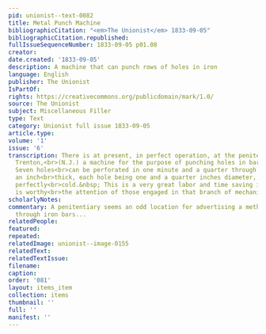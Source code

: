 ```yaml
---
pid: unionist--text-0082
title: Metal Punch Machine
bibliographicCitation: "<em>The Unionist</em> 1833-09-05"
bibliographicCitation.republished: 
fullIssueSequenceNumber: 1833-09-05 p01.08
creator: 
date.created: '1833-09-05'
description: A machine that can punch rows of holes in iron
language: English
publisher: The Unionist
IsPartOf: 
rights: https://creativecommons.org/publicdomain/mark/1.0/
source: The Unionist
subject: Miscellaneous Filler
type: Text
category: Unionist full issue 1833-09-05
article.type: 
volume: '1'
issue: '6'
transcription: There is at present, in perfect operation, at the penitentiary, near
  Trenton,<br>(N.J.) a machine for the purpose of punching holes in bars of iron.
  Seven holes<br>can be perforated in one minute and a quarter through bars bars half
  an inch<br>thick, each hole being one and a quarter inches diameter, and the bar
  perfectly<br>cold.&nbsp; This is a very great labor and time saving invention, and
  is worthy<br>the attention of those engaged in that branch of mechanics.<br>
scholarlyNotes: 
commentary: A penitentiary seems an odd location for advertising a method of punching
  through iron bars...
relatedPeople: 
featured: 
repeated: 
relatedImage: unionist--image-0155
relatedText: 
relatedTextIssue: 
filename: 
caption: 
order: '081'
layout: items_item
collection: items
thumbnail: ''
full: ''
manifest: ''
---
```

